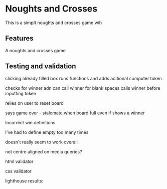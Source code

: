 # Noughts and Crosses

This is a simplt noughts and crosses game wih

## Features

A noughts and crosses game

## Testing and validation


clicking already filled box runs functions and adds aditional computer token

checks for winner adn can call winner for blank spaces
calls winner before inputting token

relies on user to reset board

says game over - stalemate when board full even if shows a winner

Incorrect win definitions

I've had to define empty too many times

doesn't really seem to work overall

not centre aligned on media queries?

html validator 

css validator 

 lighthouse results: 
